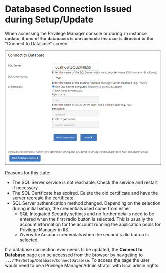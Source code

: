[title]: # (DB Connection)
[tags]: # (help,setup,update)
[priority]: # (3)
# Databased Connection Issued during Setup/Update

When accessing the Privilege Manager console or during an instance update, if one of the databases is unreachable the user is directed to the "Connect to Database" screen.

![db connect issue](images/db-connect.png "Connect to Database page")

Reasons for this state:

* The SQL Server service is not reachable. Check the service and restart if necessary.
* The SQL Certificate has expired. Delete the old certificate and have the server recreate the certificate.
* SQL Server authentication method changed. Depending on the selection during initial setup, the credentials used come from either
  * SQL Integrated Security settings and no further details need to be entered when the first radio button is selected. This is usually the account information for the account running the application pools for Privilege Manager in IIS.
  * Overwrite Account credentials when the second radio button is selected.

If a database connection ever needs to be updated, the __Connect to Database__ page can be accessed from the browser by navigating to `.../TMS/Setup/Database/ConnectDatabase`. To access the page the user would need to be a Privilege Manager Administrator with local admin rights.
